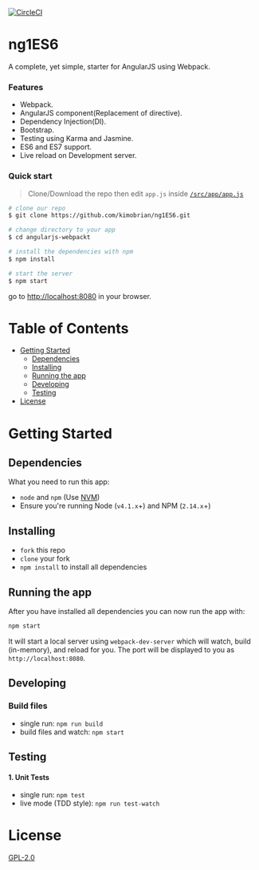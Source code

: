 [![CircleCI](https://circleci.com/gh/kimobrian/ng1ES6/tree/develop.svg?style=svg)](https://circleci.com/gh/kimobrian/ng1ES6/tree/develop)

# ng1ES6

A complete, yet simple, starter for AngularJS using Webpack.

### Features

* Webpack.
* AngularJS component(Replacement of directive).
* Dependency Injection(DI).
* Bootstrap.
* Testing using Karma and Jasmine.
* ES6 and ES7 support.
* Live reload on Development server.

### Quick start

> Clone/Download the repo then edit `app.js` inside [`/src/app/app.js`](/src/app/app.js)

```bash
# clone our repo
$ git clone https://github.com/kimobrian/ng1ES6.git

# change directory to your app
$ cd angularjs-webpackt

# install the dependencies with npm
$ npm install

# start the server
$ npm start
```

go to [http://localhost:8080](http://localhost:8080) in your browser.

# Table of Contents

* [Getting Started](#getting-started)
    * [Dependencies](#dependencies)
    * [Installing](#installing)
    * [Running the app](#running-the-app)
    * [Developing](#developing)
    * [Testing](#testing)
* [License](#license)

# Getting Started

## Dependencies

What you need to run this app:
* `node` and `npm` (Use [NVM](https://github.com/creationix/nvm))
* Ensure you're running Node (`v4.1.x`+) and NPM (`2.14.x`+)

## Installing

* `fork` this repo
* `clone` your fork
* `npm install` to install all dependencies

## Running the app

After you have installed all dependencies you can now run the app with:
```bash
npm start
```

It will start a local server using `webpack-dev-server` which will watch, build (in-memory), and reload for you. The port will be displayed to you as `http://localhost:8080`.

## Developing

### Build files

* single run: `npm run build`
* build files and watch: `npm start`

## Testing

#### 1. Unit Tests

* single run: `npm test`
* live mode (TDD style): `npm run test-watch`

# License

[GPL-2.0](https://github.com/kimobrian/ng1ES6/blob/master/LICENSE)
